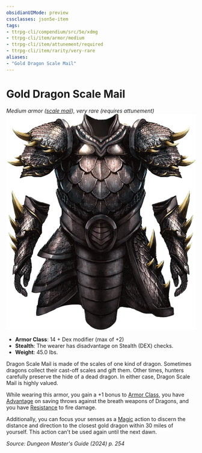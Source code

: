 ```yaml
---
obsidianUIMode: preview
cssclasses: json5e-item
tags:
- ttrpg-cli/compendium/src/5e/xdmg
- ttrpg-cli/item/armor/medium
- ttrpg-cli/item/attunement/required
- ttrpg-cli/item/rarity/very-rare
aliases: 
- "Gold Dragon Scale Mail"
---
```

# Gold Dragon Scale Mail
*Medium armor ([scale mail](Misc%20Files/CLI/compendium/items/scale-mail-xphb.md)), very rare (requires attunement)*  
![](Misc%20Files/CLI/compendium/items/img/dragon-scale-mail.webp#right)

- **Armor Class**: 14 + Dex modifier (max of +2)
- **Stealth**: The wearer has disadvantage on Stealth (DEX) checks.
- **Weight**: 45.0 lbs.

Dragon Scale Mail is made of the scales of one kind of dragon. Sometimes dragons collect their cast-off scales and gift them. Other times, hunters carefully preserve the hide of a dead dragon. In either case, Dragon Scale Mail is highly valued.

While wearing this armor, you gain a +1 bonus to [Armor Class](Misc%20Files/CLI/rules/variant-rules/armor-class-xphb.md), you have [Advantage](Misc%20Files/CLI/rules/variant-rules/advantage-xphb.md) on saving throws against the breath weapons of Dragons, and you have [Resistance](Misc%20Files/CLI/rules/variant-rules/resistance-xphb.md) to fire damage.

Additionally, you can focus your senses as a [Magic](Misc%20Files/CLI/rules/actions.md#Magic) action to discern the distance and direction to the closest gold dragon within 30 miles of yourself. This action can't be used again until the next dawn.

*Source: Dungeon Master's Guide (2024) p. 254*